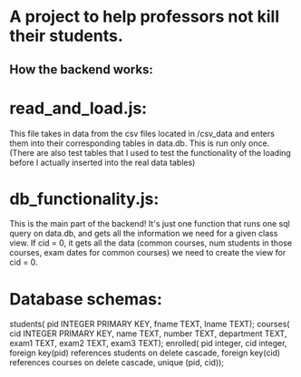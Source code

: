 # A project to help professors not kill their students. 

## How the backend works: 

# read_and_load.js: 
This file takes in data from the csv files located in /csv_data and enters them into their corresponding tables in data.db. This is run only once. (There are also test tables that I used to test the functionality of the loading before I actually inserted into the real data tables)

# db_functionality.js: 
This is the main part of the backend! It's just one function that runs one sql query on data.db, and gets all the information we need for a given class view. If cid = 0, it gets all the data (common courses, num students in those courses, exam dates for common courses) we need to create the view for cid = 0. 

# Database schemas:
students(
    pid INTEGER PRIMARY KEY, 
    fname TEXT, 
    lname TEXT);
courses(
    cid INTEGER PRIMARY KEY, 
    name TEXT, 
    number TEXT, 
    department TEXT, 
    exam1 TEXT, 
    exam2 TEXT, 
    exam3 TEXT);
enrolled(
    pid integer, 
    cid integer, 
    foreign key(pid) references students on delete cascade, 
    foreign key(cid) references courses on delete cascade, 
    unique (pid, cid));
